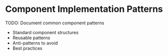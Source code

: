 # Component Implementation Patterns

TODO: Document common component patterns
- Standard component structures
- Reusable patterns
- Anti-patterns to avoid
- Best practices 